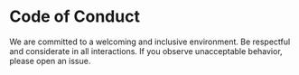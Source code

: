 # Code of Conduct

We are committed to a welcoming and inclusive environment. Be respectful and considerate in all interactions.
If you observe unacceptable behavior, please open an issue.
